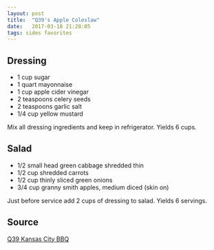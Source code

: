 ```yaml
---
layout: post
title:  "Q39's Apple Coleslaw"
date:   2017-03-18 21:28:05
tags: sides favorites
---
```


Dressing
--------
- 1 cup sugar
- 1 quart mayonnaise
- 1 cup apple cider vinegar
- 2 teaspoons celery seeds
- 2 teaspoons garlic salt
- 1/4 cup yellow mustard

Mix all dressing ingredients and keep in refrigerator. Yields 6 cups.

Salad
-----
- 1/2 small head green cabbage shredded thin
- 1/2 cup shredded carrots
- 1/2 cup thinly sliced green onions
- 3/4 cup granny smith apples, medium diced (skin on)

Just before service add 2 cups of dressing to salad. Yields 6 servings.

Source
------

[Q39 Kansas City BBQ](http://www.thisiskc.com/2014/07/kansas-city-restaurant-recipes-q39-kansas-city-bbq-sides/)

